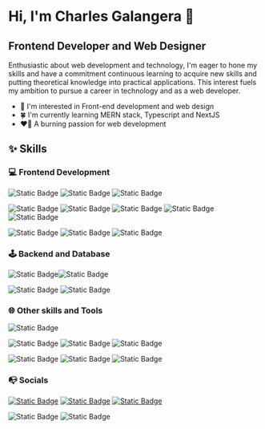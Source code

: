 # Hi, I'm Charles Galangera 👋

## Frontend Developer and Web Designer

Enthusiastic about web development and technology, I'm eager to hone my skills and have a commitment continuous learning to acquire new skills and putting theoretical knowledge into practical applications. This interest fuels my ambition to pursue a career in technology and as a web developer.

- 🌈 I'm interested in Front-end development and web design
- 🍀 I'm currently learning MERN stack, Typescript and NextJS
- ❤️‍🔥 A burning passion for web development

## ✨ **Skills**

### 💻 Frontend Development

<!-- #403d39 -->

![Static Badge](https://img.shields.io/badge/HTML5-%23E34F26?style=for-the-badge&logo=html5&logoColor=white)
![Static Badge](https://img.shields.io/badge/CSS3-%231572B6?style=for-the-badge&logo=css3&logoColor=white)
![Static Badge](https://img.shields.io/badge/JAVASCRIPT-%23463f3a?style=for-the-badge&logo=javascript&logoColor=%23F7DF1E)

![Static Badge](https://img.shields.io/badge/TAILWINDCSS-%2306B6D4?style=for-the-badge&logo=tailwindcss&logoColor=white)
![Static Badge](https://img.shields.io/badge/SASS-%23CC6699?style=for-the-badge&logo=sass&logoColor=white)
![Static Badge](https://img.shields.io/badge/RADIX%20UI-%23161618?style=for-the-badge&logo=radixui&logoColor=white)
![Static Badge](https://img.shields.io/badge/STYLEDCOMPONENTS-%23403d39?style=for-the-badge&logo=styledcomponents&logoColor=%23DB7093)
![Static Badge](https://img.shields.io/badge/SHADCN%2FUI-%23000000?style=for-the-badge&logo=shadcnui&logoColor=white)

![Static Badge](https://img.shields.io/badge/REACT-%23463f3a?style=for-the-badge&logo=react&logoColor=%2361DAFB)
![Static Badge](https://img.shields.io/badge/REACT%20QUERY-%23403d39?style=for-the-badge&logo=reactquery&logoColor=%23FF4154)
![Static Badge](https://img.shields.io/badge/REACT%20REDUX-%23403d39?style=for-the-badge&logo=redux&logoColor=%23764ABC)

### 🕹️ Backend and Database

![Static Badge](https://img.shields.io/badge/NODEJS-%23339933?style=for-the-badge&logo=nodedotjs&logoColor=white)![Static Badge](https://img.shields.io/badge/EXPRESS-%23000000?style=for-the-badge&logo=express&logoColor=white)

![Static Badge](https://img.shields.io/badge/MYSQL-%234479A1?style=for-the-badge&logo=mysql&logoColor=white)
![Static Badge](https://img.shields.io/badge/MONGODB-%2347A248?style=for-the-badge&logo=mongodb&logoColor=white)

### 🌐 Other skills and Tools

![Static Badge](https://img.shields.io/badge/JAVA-orange?style=for-the-badge)

![Static Badge](https://img.shields.io/badge/FIGMA-%23F24E1E?style=for-the-badge&logo=figma&logoColor=white)
![Static Badge](https://img.shields.io/badge/ADOBE%20ILLUSTRATOR-%23FF9A00?style=for-the-badge&logo=adobeillustrator&logoColor=white)
![Static Badge](https://img.shields.io/badge/CANVA-%2300C4CC?style=for-the-badge&logo=canva&logoColor=white)

![Static Badge](https://img.shields.io/badge/GIT-%23F05032?style=for-the-badge&logo=git&logoColor=white)
![Static Badge](https://img.shields.io/badge/POSTMAN-%23FF6C37?style=for-the-badge&logo=postman&logoColor=white)
![Static Badge](https://img.shields.io/badge/JIRA-%230052CC?style=for-the-badge&logo=jirasoftware&logoColor=white)

### 📭 Socials

[![Static Badge](https://img.shields.io/badge/LINKEDIN-%2300C4CC?style=social&logo=linkedin&logoColor=%2300C4CC)](https://www.linkedin.com/in/charlesgalangera/)
[![Static Badge](https://img.shields.io/badge/DISCORD-%235865F2?style=social&logo=discord&logoColor=%235865F2)](https://discord.com/users/847801472166920223)
[![Static Badge](https://img.shields.io/badge/Twitter-%23000000?style=social&logo=x&logoColor=%23000000)](https://x.com/Chrls_glngr?t=rF5hICmqKBk9OU8oyfa4PQ&s=07)

![Static Badge](https://img.shields.io/badge/galangeracharles17%40gmail.com-white?style=flat&logo=gmail&logoColor=%23EA4335)
![Static Badge](https://img.shields.io/badge/live%3A.cid.c71c9a4c6c9ff53d-white?style=flat&logo=skype&logoColor=%2300AFF0&link=https%3A%2F%2Fdiscord.com%2Fusers%2F847801472166920223)
